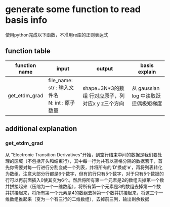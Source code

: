 # generate some function to read basis info
使用python完成以下函数，不准用re库的正则表达式
## function table
|function name|input|output|basis explain|
|-----|----|---|---|
|get_etdm_grad|file_name: str : 输入文件名 <br> N: int : 原子数量|shape=3N*3的数组 行对应原子，列对应x y z三个方向|从 gaussian log 中读取跃迁偶极矩梯度|
## additional explanation
### get_etdm_grad

从 "Electronic Transition Derivatives"开始，到空行结束中间的数据是我们要处理的区域（不包括开头和结束行），其中每一行为共有以空格分隔的数据若干，首先你需要对每一行进行分割变成一个列表，并将所有的'D'换成'e'，再将列表转化为数组，注意大部分行都是6个数字，但有的行只有5个数字，对于只有5个数据的行可以再前面插入0使其变为6个。然后将所有第一个元素是2的数组去掉第一个数并拼接起来（压缩为一个一维数组），将所有第一个元素是3的数组去掉第一个数并拼接起来，将所有第一个元素是4的数组去掉第一个数并拼接起来，将这三个一维数组推起来（变为一个有三行的二维数组），去掉前三列，输出剩余数据
